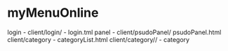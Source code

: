 # myMenuOnline

login - client/login/ - login.tml
panel - client/psudoPanel/ psudoPanel.html
client/category - categoryList.html
client/category/<int>/ - category

